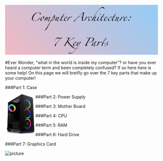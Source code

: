 
<img src="titlegradient.png"
     alt="picture">


#Ever Wonder, "what in the world is inside my computer"? or have you ever heard a computer term and been completely confused? If so here here is some help! On this page we will breifly go over the 7 key parts that make up your computer! 




###Part 1: Case


 <img style="float: left" src="/case.png" alt="casepic" width=100;>
 
 
 

###Part 2: Power Supply 








###Part 3: Mother Board 














###Part 4: CPU 



###Part 5: RAM



###Part 6: Hard Drive 




###Part 7: Graphics Card 





<img src="Screen Shot 2020-11-20 at 7.20.00 PM.png"
     alt="picture">






